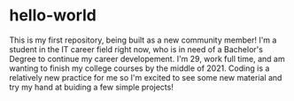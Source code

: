 # hello-world
This is my first repository, being built as a new community member!
I'm a student in the IT career field right now, who is in need of a Bachelor's Degree to continue my career developement.
I'm 29, work full time, and am wanting to finish my college courses by the middle of 2021.
Coding is a relatively new practice for me so I'm excited to see some new material and try my hand at buiding a few simple projects!

